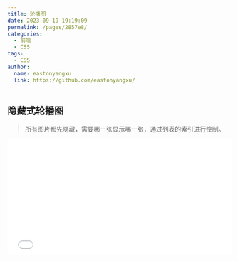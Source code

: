 ```yaml
---
title: 轮播图
date: 2023-09-19 19:19:09
permalink: /pages/2857e8/
categories:
  - 前端
  - CSS
tags:
  - CSS
author:
  name: eastonyangxu
  link: https://github.com/eastonyangxu/
---
```


## 隐藏式轮播图

<blockquote>所有图片都先隐藏，需要哪一张显示哪一张，通过列表的索引进行控制。</blockquote>

<iframe
  src="/css/demo/slideshow/01.html"
  width="100%"
  height="260rem"
  frameborder="0"
  scrolling="No"
  style="background-color: rgba(25,25,49,0.53)"
/>

[源码](https://github.com/eastonyangxu/eastonyangxu.github.io/tree/master/docs/.vuepress/public/css/demo/slideshow/01.html)

## 向左滚动轮播

<blockquote>所有图片横向排列，超出部分隐藏。需要复制第一张图片到最后，就可以实现此效果。</blockquote>

<iframe
  src="/css/demo/slideshow/02.html"
  width="100%"
  height="260rem"
  frameborder="0"
  scrolling="No"
  style="background-color: rgba(25,25,49,0.53)"
/>

[源码](https://github.com/eastonyangxu/eastonyangxu.github.io/tree/master/docs/.vuepress/public/css/demo/slideshow/02.html)

## 触摸滑动，使用了[slick](https://github.com/kenwheeler/slick)

<iframe
  src="/css/demo/slideshow/03.html"
  width="100%"
  height="400rem"
  frameborder="0"
  scrolling="No"
  style="background-color: rgba(25,25,49,0.53)"
/>

[源码](https://github.com/eastonyangxu/eastonyangxu.github.io/tree/master/docs/.vuepress/public/css/demo/slideshow/03.html)
[原作者地址](https://codepen.io/supah/pen/yePzKO)

## 各种轮播样式

[轮播样式 github 地址](https://github.com/kenwheeler/slick)
[swiper 触摸滑动插件](https://www.swiper.com.cn/)
